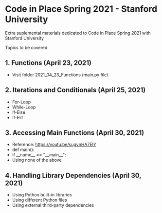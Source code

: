# Code in Place Spring 2021 - Stanford University

Extra suplemental materials dedicated to Code in Place Spring 2021 with Stanford University

Topics to be covered:
## 1. Functions (April 23, 2021) ##
  - Visit folder 2021\_04\_23_Functions (main.py file)
## 2. Iterations and Conditionals (April 25, 2021) ##
  - For-Loop
  - While-Loop
  - If-Else
  - If-Elif

## 3. Accessing Main Functions (April 30, 2021) ##
  - Reference: https://youtu.be/sugvnHA7ElY 
  - def main():
  - if \_\_name\_\_ == "\_\_main\_\_":
  - Using none of the above

## 4. Handling Library Dependencies (April 30, 2021) ##
  - Using Python built-in libraries
  - Using different Python files
  - Using external third-party dependencies
